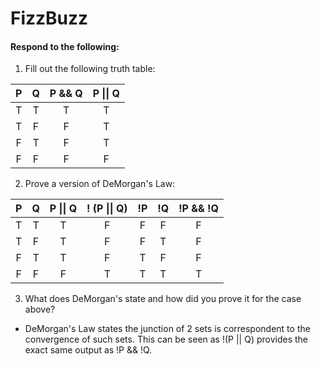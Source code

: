 # FizzBuzz
#### Respond to the following:

1. Fill out the following truth table:

| P  | Q  | P && Q | P \|\| Q |
|:--:|:--:|:------:|:--------:|
| T  | T  |    T   |     T    |
| T  | F  |    F   |     T    |
| F  | T  |    F   |     T    |
| F  | F  |    F   |     F    |


2. Prove a version of DeMorgan's Law:

| P  | Q  | P \|\| Q | ! (P \|\| Q) | !P | !Q | !P && !Q |
|:--:|:--:|:--------:|:------------:|:--:|:--:|:--------:|
| T  | T  |     T    |       F      |  F |  F |    F     |
| T  | F  |     T    |       F      |  F |  T |    F     |
| F  | T  |     T    |       F      |  T |  F |    F     |
| F  | F  |     F    |       T      |  T |  T |    T     |

3. What does DeMorgan's state and how did you prove it for the case above?
  * DeMorgan's Law states the junction of 2 sets is correspondent to the convergence of such sets. This can be seen as !(P \|\| Q) provides the exact same output as !P && !Q.
